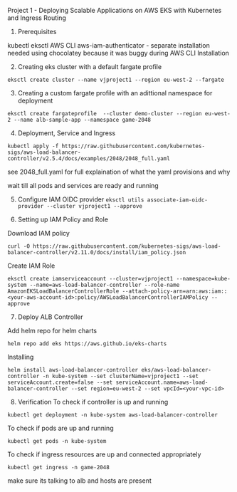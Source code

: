 Project 1 - Deploying Scalable Applications on AWS EKS with Kubernetes and Ingress Routing

1. Prerequisites

kubectl
eksctl
AWS CLI
aws-iam-authenticator - separate installation needed using chocolatey because it was buggy during AWS CLI Installation

2. Creating eks cluster with a default fargate profile 

```eksctl create cluster --name vjproject1 --region eu-west-2 --fargate```

3. Creating a custom fargate profile with an adittional namespace for deployment

 ``` eksctl create fargateprofile  --cluster demo-cluster --region eu-west-2 --name alb-sample-app --namespace game-2048 ```


4. Deployment, Service and Ingress

```kubectl apply -f https://raw.githubusercontent.com/kubernetes-sigs/aws-load-balancer-controller/v2.5.4/docs/examples/2048/2048_full.yaml```

see 2048_full.yaml for full explaination of what the yaml provisions and why

wait till all pods and services are ready and running

5. Configure IAM OIDC provider 
```eksctl utils associate-iam-oidc-provider --cluster vjproject1 --approve```

6. Setting up IAM Policy and Role

Download IAM policy 

```curl -O https://raw.githubusercontent.com/kubernetes-sigs/aws-load-balancer-controller/v2.11.0/docs/install/iam_policy.json```

Create IAM Role

```eksctl create iamserviceaccount --cluster=vjproject1 --namespace=kube-system --name=aws-load-balancer-controller --role-name AmazonEKSLoadBalancerControllerRole --attach-policy-arn=arn:aws:iam::<your-aws-account-id>:policy/AWSLoadBalancerControllerIAMPolicy --approve```

7. Deploy ALB Controller

Add helm repo for helm charts

```helm repo add eks https://aws.github.io/eks-charts```

Installing 

```helm install aws-load-balancer-controller eks/aws-load-balancer-controller -n kube-system --set clusterName=vjproject1 --set serviceAccount.create=false --set serviceAccount.name=aws-load-balancer-controller --set region=eu-west-2 --set vpcId=<your-vpc-id>```

8. Verification
To check if controller is up and running

```kubectl get deployment -n kube-system aws-load-balancer-controller```

To check if pods are up and running

```kubectl get pods -n kube-system```

To check if ingress resources are up and connected appropriately 

```kubectl get ingress -n game-2048```

make sure its talking to alb and hosts are present







